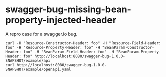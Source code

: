 # swagger-bug-missing-bean-property-injected-header

A repro case for a swagger.io bug.

```shell
curl -H "Resource-Constructor-Header: foo" -H "Resource-Field-Header: foo" -H "Resource-Property-Header: foo" -H "BeanParam-Constructor-Header: foo" -H "BeanParam-Field-Header: foo" -H "BeanParam-Property-Header: foo" http://localhost:8080/swagger-bug-1.0.0-SNAPSHOT/example/api
curl http://localhost:8080/swagger-bug-1.0.0-SNAPSHOT/example/openapi.yaml
```
